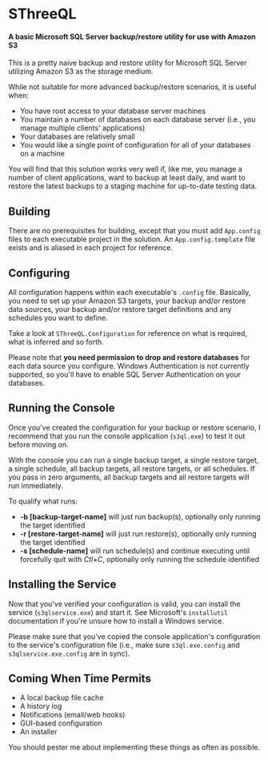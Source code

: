 # SThreeQL
#### A basic Microsoft SQL Server backup/restore utility for use with Amazon S3

This is a pretty naive backup and restore utility for Microsoft SQL Server utilizing
Amazon S3 as the storage medium.

While not suitable for more advanced backup/restore scenarios, it is useful when:

  - You have root access to your database server machines
  - You maintain a number of databases on each database server (i.e., you manage
    multiple clients' applications)
  - Your databases are relatively small
  - You would like a single point of configuration for all of your databases on a 
    machine

You will find that this solution works very well if, like me, you manage a number
of client applications, want to backup at least daily, and want to restore the latest
backups to a staging machine for up-to-date testing data.

## Building

There are no prerequisites for building, except that you must add `App.config` files
to each executable project in the solution. An `App.config.template` file exists and
is aliased in each project for reference.

## Configuring

All configuration happens within each executable's `.config` file. Basically,
you need to set up your Amazon S3 targets, your backup and/or restore data sources,
your backup and/or restore target definitions and any schedules you want to define.

Take a look at `SThreeQL.Configuration` for reference on what is required, what is
inferred and so forth.

Please note that **you need permission to drop and restore databases** for each data 
source you configure. Windows Authentication is not currently supported, so you'll
have to enable SQL Server Authentication on your databases.

## Running the Console

Once you've created the configuration for your backup or restore scenario, I recommend
that you run the console application (`s3ql.exe`) to test it out before moving on.

With the console you can run a single backup target, a single restore target, a single schedule,
all backup targets, all restore targets, or all schedules. If you pass in zero arguments, all
backup targets and all restore targets will run immediately.

To qualify what runs:

  - **-b [backup-target-name]** will just run backup(s), optionally only running the target
    identified
  - **-r [restore-target-name]** will just run restore(s), optionally only running the target
    identified
  - **-s [schedule-name]** will run schedule(s) and continue executing until forcefully quit
    with *Ctl+C*, optionally only running the schedule identified

## Installing the Service

Now that you've verified your configuration is valid, you can install the service (`s3qlservice.exe`)
and start it. See Microsoft's `installutil` documentation if you're unsure how to install
a Windows service. 

Please make sure that you've copied the console application's configuration to the service's
configuration file (i.e., make sure `s3ql.exe.config` and `s3qlservice.exe.config` are in sync).

## Coming When Time Permits

  - A local backup file cache
  - A history log
  - Notifications (email/web hooks)
  - GUI-based configuration
  - An installer

You should pester me about implementing these things as often as possible.